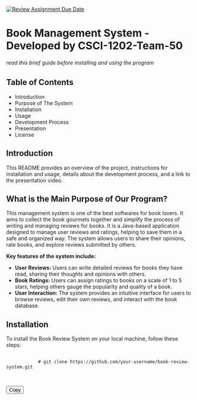 [![Review Assignment Due Date](https://classroom.github.com/assets/deadline-readme-button-24ddc0f5d75046c5622901739e7c5dd533143b0c8e959d652212380cedb1ea36.svg)](https://classroom.github.com/a/4zK3HDh5)

# Book Management System - Developed by CSCI-1202-Team-50
###### read this brief guide before installing and using the program

## Table of Contents
+ Introduction
+ Purpose of The System
+ Installation
+ Usage
+ Development Process
+ Presentation
+ License

## Introduction
This README provides an overview of the project, instructions for installation and usage, details about the development process, and a link to the presentation video.

## What is the Main Purpose of Our Program?
This management system is one of the best softwares for book lovers. It aims to collect the book gourmets together and simplify the process of writing and managing reviews for books. It is a Java-based application designed to manage user reviews and ratings, helping to save them in a safe and organized way. The system allows users to share their opinions, rate books, and explore reviews submitted by others. 

**Key features of the system include:**
+ **User Reviews:** Users can write detailed reviews for books they have read, sharing their thoughts and opinions with others.
+ **Book Ratings:** Users can assign ratings to books on a scale of 1 to 5 stars, helping others gauge the popularity and quality of a book.
+ **User Interaction:** The system provides an intuitive interface for users to browse reviews, edit their own reviews, and interact with the book database.

## Installation

To install the Book Review System on your local machine, follow these steps:
<script src="https://cdnjs.cloudflare.com/ajax/libs/clipboard.js/2.0.8/clipboard.min.js"></script>

<script>
    document.addEventListener('DOMContentLoaded', function () {
        var clipboard = new ClipboardJS('.copy-button');
    
        clipboard.on('success', function (e) {
            e.clearSelection();
            alert("Code copied to clipboard!");
        });
    
        clipboard.on('error', function (e) {
            console.error('Action:', e.action);
            console.error('Trigger:', e.trigger);
        });
    });
</script>

<div>
    <pre>
        <code class="language-bash" id="git-clone-code">
            # git clone https://github.com/your-username/book-review-system.git
        </code>
    </pre>
    <button class="copy-button" data-clipboard-target="#git-clone-code">Copy</button>
</div>

